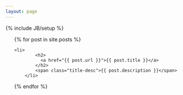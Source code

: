 ```yaml
---
layout: page
---
```

{% include JB/setup %}



<ul class="posts">
  {% for post in site.posts %}
  <!--  <li><span>{{ post.date | date_to_string }}</span> &raquo; <a href="{{ BASE_PATH }}{{ post.url }}">{{ post.title }}</a></li>  -->

    <li>
            <h2>
              <a href="{{ post.url }}">{{ post.title }}</a>
            </h2>
            <span class="title-desc">{{ post.description }}</span>
        </li>

  {% endfor %}
</ul>



